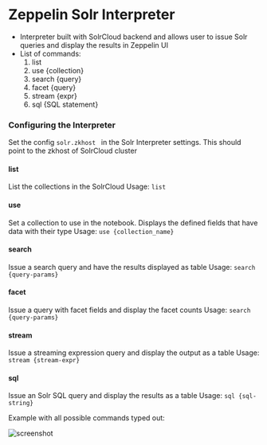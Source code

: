 # Zeppelin Solr Interpreter

* Interpreter built with SolrCloud backend and allows user to issue Solr queries and display the results in Zeppelin UI
* List of commands:
  1. list  
  2. use {collection}
  3. search {query}
  4. facet {query}
  5. stream {expr}
  6. sql {SQL statement}

### Configuring the Interpreter
Set the config `solr.zkhost ` in the Solr Interpreter settings. This should point to the zkhost of SolrCloud cluster


#### list
List the collections in the SolrCloud
Usage: `list`

#### use
Set a collection to use in the notebook. Displays the defined fields that have data with their type
Usage: `use {collection_name}`

#### search
Issue a search query and have the results displayed as table
Usage: `search {query-params}`

#### facet
Issue a query with facet fields and display the facet counts
Usage: `search {query-params}`

#### stream
Issue a streaming expression query and display the output as a table
Usage: `stream {stream-expr}`

#### sql
Issue an Solr SQL query and display the results as a table
Usage: `sql {sql-string}`

Example with all possible commands typed out:

![screenshot](http://i.imgur.com/DmNIj3T.png)
